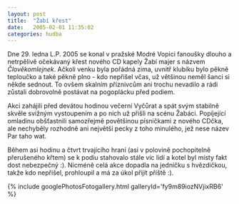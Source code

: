 ```yaml
---
layout: post
title:  "Žabí křest"
date:   2005-02-01 11:35:02
categories: hudba
---
```


Dne 29. ledna L.P. 2005 se konal v pražské Modré Vopici fanoušky dlouho a netrpělivě očekávaný křest nového CD kapely Žabí majer s názvem <i>Člověkomlejnek</i>. Ačkoli venku byla pořádná zima, uvnitř klubíku bylo pěkně teploučko a také pěkně plno - kdo nepřišel včas, už většinou neměl šanci si někde sednout. To ovšem skalním příznivcům ani trochu nevadilo a rádi zůstali dobrovolně postávat na pogoplácku před podiem.

Akci zahájili před devátou hodinou večerní Vyčůrat a spát svým stabilně skvěle svižným vystoupením a po nich už přišli na scénu Žabáci. Popíjející omladinu obšťastnili samozřejmě povětšinou písničkami z nového CDčka, ale nechyběly rozhodně ani největší pecky z toho minulého, jež nese název Par taho wat.

Během asi hodinu a čtvrt trvajícího hraní (asi v polovině pochopitelně přerušeného křtem) se k podiu stahovalo stále víc lidí a kotel byl místy fakt dost nebezpečný :). Nicméně celá akce dopadla na jedničku s hvězdičkou, takže kdo nepřišel, prohloupil a má za úkol přijít příště :).

{% include googlePhotosFotogallery.html galleryId='fy9m89iozNVjixRB6' %}